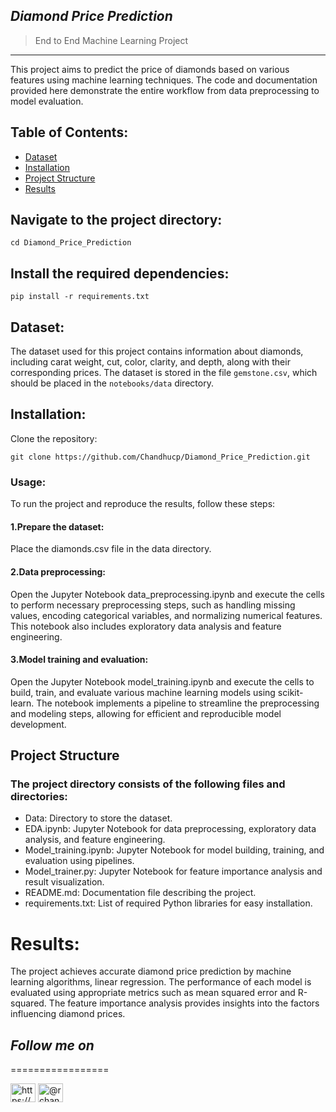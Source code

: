 ## *Diamond Price Prediction*


> End to End Machine Learning Project
--------------------------------------

This project aims to predict the price of diamonds based on various features using machine learning techniques. The code and documentation provided here demonstrate the entire workflow from data preprocessing to model evaluation.

## Table of Contents:

- [Dataset](https://github.com/Chandhucp/Diamond_Price_Prediction/blob/main/notebooks/data/gemstone.csv)
- [Installation](https://github.com/Chandhucp/Diamond_Price_Prediction/blob/main/requirements.txt)
- [Project Structure](https://github.com/Chandhucp/Diamond_Price_Prediction/blob/main/notebooks/data/model_training.ipynb)
- [Results](https://github.com/Chandhucp/Diamond_Price_Prediction/tree/main/artifacts)

## Navigate to the project directory:

```
cd Diamond_Price_Prediction
```

## Install the required dependencies:

```
pip install -r requirements.txt
```

## Dataset:


The dataset used for this project contains information about diamonds, including carat weight, cut, color, clarity, and depth, along with their corresponding prices. The dataset is stored in the file `gemstone.csv`, which should be placed in the `notebooks/data` directory.

## Installation:

Clone the repository:

   ```shell
   git clone https://github.com/Chandhucp/Diamond_Price_Prediction.git
   ```
  
### Usage:

  To run the project and reproduce the results, follow these steps:



#### 1.Prepare the dataset:

Place the diamonds.csv file in the data directory.



#### 2.Data preprocessing: 

Open the Jupyter Notebook data_preprocessing.ipynb and execute the cells to perform necessary preprocessing steps, such as handling missing values, encoding categorical variables, and normalizing numerical features. This notebook also includes exploratory data analysis and feature engineering.



#### 3.Model training and evaluation: 

Open the Jupyter Notebook model_training.ipynb and execute the cells to build, train, and evaluate various machine learning models using scikit-learn. The notebook implements a pipeline to streamline the preprocessing and modeling steps, allowing for efficient and reproducible model development.





## Project Structure
### The project directory consists of the following files and directories:

- Data: Directory to store the dataset.
- EDA.ipynb: Jupyter Notebook for data preprocessing, exploratory data analysis, and feature engineering.
- Model_training.ipynb: Jupyter Notebook for model building, training, and evaluation using pipelines.
- Model_trainer.py: Jupyter Notebook for feature importance analysis and result visualization.
- README.md: Documentation file describing the project.
- requirements.txt: List of required Python libraries for easy installation.


# Results:
The project achieves accurate diamond price prediction by machine learning algorithms,  linear regression. The performance of each model is evaluated using appropriate metrics such as mean squared error and R-squared. The feature importance analysis provides insights into the factors influencing diamond prices.

   
## *Follow me on* 
=================
<p align="left">
<a href="https://www.linkedin.com/in/chandrashekar316/" target="blank"><img align="center" src="https://raw.githubusercontent.com/rahuldkjain/github-profile-readme-generator/master/src/images/icons/Social/linked-in-alt.svg" alt="https://www.linkedin.com/in/chandrashekar316/" height="30" width="40" /></a>
<a href="https://medium.com/@chandrashekar316" target="blank"><img align="center" src="https://raw.githubusercontent.com/rahuldkjain/github-profile-readme-generator/master/src/images/icons/Social/medium.svg" alt="@rchandrashekar03/" height="30" width="40" /></a>
</p>
